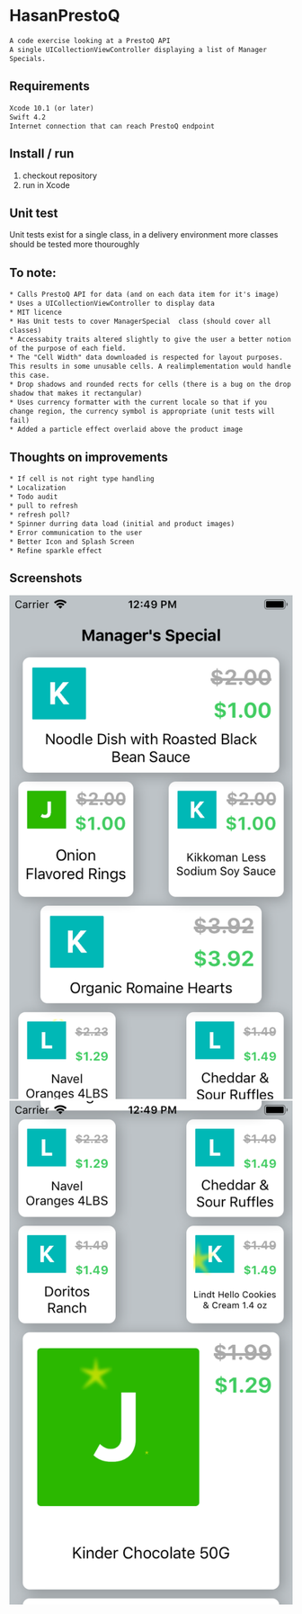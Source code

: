 # HasanPrestoQ

    A code exercise looking at a PrestoQ API
    A single UICollectionViewController displaying a list of Manager Specials.

## Requirements
    Xcode 10.1 (or later)
    Swift 4.2
    Internet connection that can reach PrestoQ endpoint

## Install / run
1. checkout repository
1. run in Xcode

## Unit test
Unit tests exist for a single class, in a delivery environment more classes should be tested more thouroughly 

## To note:
    
    * Calls PrestoQ API for data (and on each data item for it's image)
    * Uses a UICollectionViewController to display data
    * MIT licence
    * Has Unit tests to cover ManagerSpecial  class (should cover all classes)
    * Accessabity traits altered slightly to give the user a better notion of the purpose of each field.
    * The "Cell Width" data downloaded is respected for layout purposes. This results in some unusable cells. A realimplementation would handle this case.
    * Drop shadows and rounded rects for cells (there is a bug on the drop shadow that makes it rectangular)
    * Uses currency formatter with the current locale so that if you change region, the currency symbol is appropriate (unit tests will fail)
    * Added a particle effect overlaid above the product image

## Thoughts on improvements
    
    * If cell is not right type handling 
    * Localization
    * Todo audit
    * pull to refresh
    * refresh poll?
    * Spinner durring data load (initial and product images)
    * Error communication to the user
    * Better Icon and Splash Screen
    * Refine sparkle effect
    
## Screenshots
![Screenshot](README_Screenshots/Items.png?raw=true "Screenshot")
![Screenshot](README_Screenshots/Items2.png?raw=true "Screenshot with sparkle")
